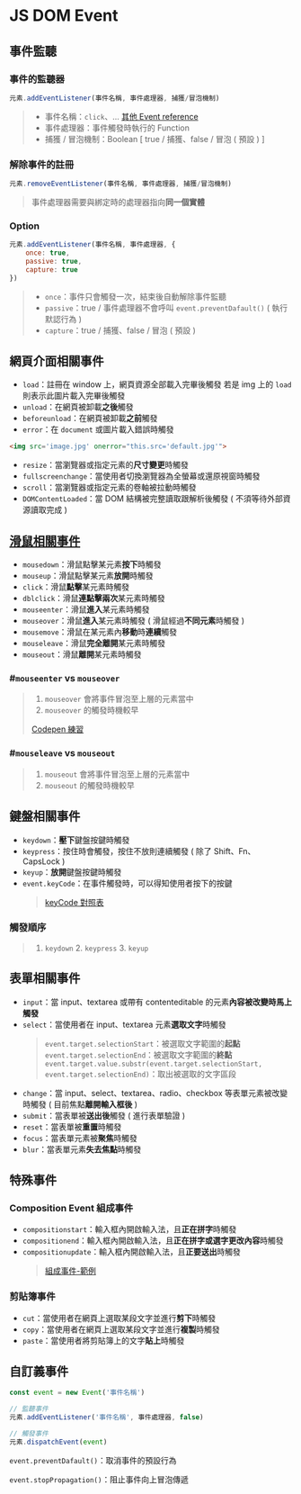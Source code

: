 # JS DOM Event

## 事件監聽
### 事件的監聽器
```javascript
元素.addEventListener(事件名稱, 事件處理器, 捕獲/冒泡機制)
```
> - 事件名稱：`click`、... [其他 Event reference](https://developer.mozilla.org/zh-TW/docs/Web/Events)
> - 事件處理器：事件觸發時執行的 Function
> - 捕獲 / 冒泡機制：Boolean [ true / 捕獲、false / 冒泡 ( 預設 ) ]

### 解除事件的註冊
```javascript
元素.removeEventListener(事件名稱, 事件處理器, 捕獲/冒泡機制)
```
> 事件處理器需要與綁定時的處理器指向**同一個實體**

### Option
```javascript
元素.addEventListener(事件名稱, 事件處理器, {
    once: true,
    passive: true,
    capture: true
})
```
> - `once`：事件只會觸發一次，結束後自動解除事件監聽
> - `passive`：true / 事件處理器不會呼叫 `event.preventDafault()` ( 執行默認行為 )
> - `capture`：true / 捕獲、false / 冒泡 ( 預設 )

## 網頁介面相關事件
* `load`：註冊在 window 上，網頁資源全部載入完畢後觸發
若是 img 上的 `load` 則表示此圖片載入完畢後觸發
* `unload`：在網頁被卸載**之後**觸發
* `beforeunload`：在網頁被卸載**之前**觸發
* `error`：在 `document` 或圖片載入錯誤時觸發
```html
<img src='image.jpg' onerror="this.src='default.jpg'">
```
* `resize`：當瀏覽器或指定元素的**尺寸變更**時觸發
* `fullscreenchange`：當使用者切換瀏覽器為全螢幕或還原視窗時觸發
* `scroll`：當瀏覽器或指定元素的卷軸被拉動時觸發
* `DOMContentLoaded`：當 DOM 結構被完整讀取跟解析後觸發 ( 不須等待外部資源讀取完成 )

## [滑鼠相關事件](https://medium.com/@shizukuichi/mouse-event-%E5%B0%8F%E7%AD%86%E8%A8%98-feb5dd866b0)
* `mousedown`：滑鼠點擊某元素**按下**時觸發
* `mouseup`：滑鼠點擊某元素**放開**時觸發
* `click`：滑鼠**點擊**某元素時觸發
* `dblclick`：滑鼠**連點擊兩次**某元素時觸發
* `mouseenter`：滑鼠**進入**某元素時觸發
* `mouseover`：滑鼠**進入**某元素時觸發 ( 滑鼠經過**不同元素**時觸發 )
* `mousemove`：滑鼠在某元素內**移動**時**連續**觸發
* `mouseleave`：滑鼠**完全離開**某元素時觸發
* `mouseout`：滑鼠**離開**某元素時觸發

### #`mouseenter` vs `mouseover`
> 1. `mouseover` 會將事件冒泡至上層的元素當中
> 2. `mouseover` 的觸發時機較早
> 
> [Codepen 練習](https://codepen.io/minato1123/pen/ZEXNqEJ)

### #`mouseleave` vs `mouseout`
> 1. `mouseout` 會將事件冒泡至上層的元素當中
> 2. `mouseout` 的觸發時機較早

## 鍵盤相關事件
* `keydown`：**壓下**鍵盤按鍵時觸發
* `keypress`：按住時會觸發，按住不放則連續觸發 ( 除了 Shift、Fn、CapsLock )
* `keyup`：**放開**鍵盤按鍵時觸發
* `event.keyCode`：在事件觸發時，可以得知使用者按下的按鍵
    > [keyCode 對照表](https://developer.mozilla.org/en-US/docs/Web/API/KeyboardEvent/keyCode)

### 觸發順序
> 1. `keydown` 2. `keypress` 3. `keyup`

## 表單相關事件
* `input`：當 input、textarea 或帶有 contenteditable 的元素**內容被改變時馬上觸發**
* `select`：當使用者在 input、textarea 元素**選取文字**時觸發
    > `event.target.selectionStart`：被選取文字範圍的**起點**
    > `event.target.selectionEnd`：被選取文字範圍的**終點**
    > `event.target.value.substr(event.target.selectionStart, event.target.selectionEnd)`：取出被選取的文字區段
* `change`：當 input、select、textarea、radio、checkbox 等表單元素被改變時觸發 ( 目前焦點**離開輸入框後** )
* `submit`：當表單被**送出後**觸發 ( 進行表單驗證 )
* `reset`：當表單被**重置**時觸發
* `focus`：當表單元素被**聚焦**時觸發
* `blur`：當表單元素**失去焦點**時觸發

## 特殊事件
### Composition Event 組成事件
* `compositionstart`：輸入框內開啟輸入法，且**正在拼字**時觸發
* `compositionend`：輸入框內開啟輸入法，且**正在拼字或選字更改內容**時觸發
* `compositionupdate`：輸入框內開啟輸入法，且**正要送出**時觸發
    > [組成事件-範例](https://jsbin.com/mofepimiqo/1/edit?js,console,output)

### 剪貼簿事件
* `cut`：當使用者在網頁上選取某段文字並進行**剪下**時觸發
* `copy`：當使用者在網頁上選取某段文字並進行**複製**時觸發
* `paste`：當使用者將剪貼簿上的文字**貼上**時觸發

## 自訂義事件
```javascript
const event = new Event('事件名稱')

// 監聽事件
元素.addEventListener('事件名稱', 事件處理器, false)

// 觸發事件
元素.dispatchEvent(event)
```


`event.preventDafault()`：取消事件的預設行為

`event.stopPropagation()`：阻止事件向上冒泡傳遞